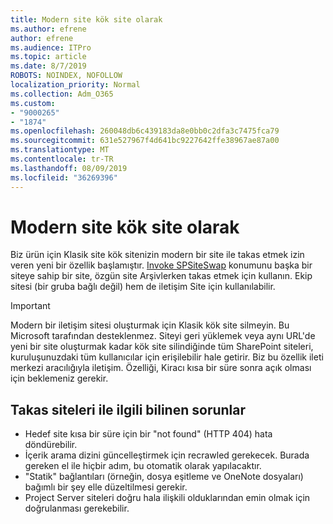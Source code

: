 ```yaml
---
title: Modern site kök site olarak
ms.author: efrene
author: efrene
ms.audience: ITPro
ms.topic: article
ms.date: 8/7/2019
ROBOTS: NOINDEX, NOFOLLOW
localization_priority: Normal
ms.collection: Adm_O365
ms.custom:
- "9000265"
- "1874"
ms.openlocfilehash: 260048db6c439183da8e0bb0c2dfa3c7475fca79
ms.sourcegitcommit: 631e527967f4d641bc9227642ffe38967ae87a00
ms.translationtype: MT
ms.contentlocale: tr-TR
ms.lasthandoff: 08/09/2019
ms.locfileid: "36269396"
---
```

# <a name="modern-site-as-root-site"></a>Modern site kök site olarak

Biz ürün için Klasik site kök sitenizin modern bir site ile takas etmek izin veren yeni bir özellik başlamıştır. [Invoke SPSiteSwap](https://docs.microsoft.com/powershell/module/sharepoint-online/invoke-spositeswap?view=sharepoint-ps) konumunu başka bir siteye sahip bir site, özgün site Arşivlerken takas etmek için kullanın. Ekip sitesi (bir gruba bağlı değil) hem de iletişim Site için kullanılabilir. 

>[!Important]
> Modern bir iletişim sitesi oluşturmak için Klasik kök site silmeyin. Bu Microsoft tarafından desteklenmez. Siteyi geri yüklemek veya aynı URL'de yeni bir site oluşturmak kadar kök site silindiğinde tüm SharePoint siteleri, kuruluşunuzdaki tüm kullanıcılar için erişilebilir hale getirir. Biz bu özellik ileti merkezi aracılığıyla iletişim. Özelliği, Kiracı kısa bir süre sonra açık olması için beklemeniz gerekir.

## <a name="known-issues-with-swapping-sites"></a>Takas siteleri ile ilgili bilinen sorunlar
- Hedef site kısa bir süre için bir "not found" (HTTP 404) hata döndürebilir.
- İçerik arama dizini güncelleştirmek için recrawled gerekecek. Burada gereken el ile hiçbir adım, bu otomatik olarak yapılacaktır.
- "Statik" bağlantıları (örneğin, dosya eşitleme ve OneNote dosyaları) bağımlı bir şey elle düzeltilmesi gerekir.
- Project Server siteleri doğru hala ilişkili olduklarından emin olmak için doğrulanması gerekebilir. 
